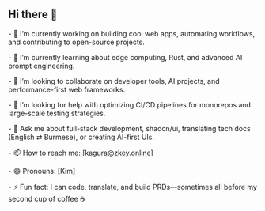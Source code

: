 ## Hi there 👋

\- 🔭 I’m currently working on building cool web apps, automating workflows, and contributing to open-source projects.

\- 🌱 I’m currently learning about edge computing, Rust, and advanced AI prompt engineering.

\- 👯 I’m looking to collaborate on developer tools, AI projects, and performance-first web frameworks.

\- 🤔 I’m looking for help with optimizing CI/CD pipelines for monorepos and large-scale testing strategies.

\- 💬 Ask me about full-stack development, shadcn/ui, translating tech docs (English ⇄ Burmese), or creating AI-first UIs.

\- 📫 How to reach me: [[kagura@zkey.online](mailto\:kagura@zkey.online)]&#x20;

\- 😄 Pronouns: [Kim]

\- ⚡ Fun fact: I can code, translate, and build PRDs—sometimes all before my second cup of coffee ☕

